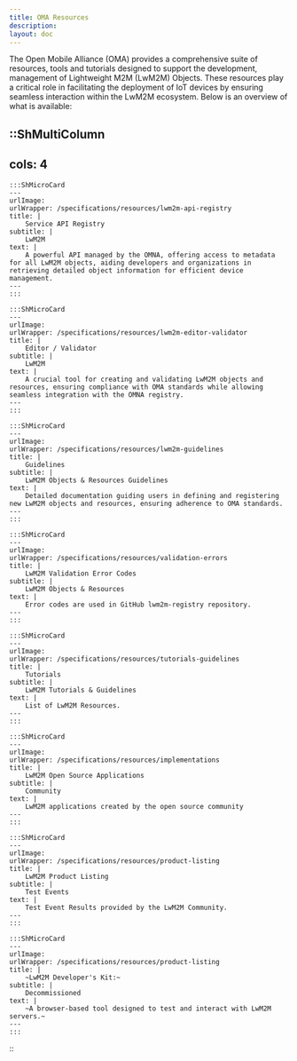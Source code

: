 ```yaml
---
title: OMA Resources
description:
layout: doc
---
```

The Open Mobile Alliance (OMA) provides a comprehensive suite of resources, tools and tutorials designed to support the development, management of Lightweight M2M (LwM2M) Objects. These resources play a critical role in facilitating the deployment of IoT devices by ensuring seamless interaction within the LwM2M ecosystem. Below is an overview of what is available:

::ShMultiColumn
---
cols: 4
---

    :::ShMicroCard
    ---
    urlImage: 
    urlWrapper: /specifications/resources/lwm2m-api-registry
    title: |
        Service API Registry
    subtitle: |
        LwM2M
    text: |
        A powerful API managed by the OMNA, offering access to metadata for all LwM2M objects, aiding developers and organizations in retrieving detailed object information for efficient device management.
    ---
    :::   

    :::ShMicroCard
    ---
    urlImage: 
    urlWrapper: /specifications/resources/lwm2m-editor-validator
    title: |
        Editor / Validator
    subtitle: |
        LwM2M
    text: |
        A crucial tool for creating and validating LwM2M objects and resources, ensuring compliance with OMA standards while allowing seamless integration with the OMNA registry.
    ---
    ::: 

    :::ShMicroCard
    ---
    urlImage: 
    urlWrapper: /specifications/resources/lwm2m-guidelines
    title: |
        Guidelines
    subtitle: |
        LwM2M Objects & Resources Guidelines
    text: |
        Detailed documentation guiding users in defining and registering new LwM2M objects and resources, ensuring adherence to OMA standards.
    ---
    ::: 

    :::ShMicroCard
    ---
    urlImage: 
    urlWrapper: /specifications/resources/validation-errors
    title: |
        LwM2M Validation Error Codes
    subtitle: |
        LwM2M Objects & Resources
    text: |
        Error codes are used in GitHub lwm2m-registry repository.
    ---
    ::: 

    :::ShMicroCard
    ---
    urlImage: 
    urlWrapper: /specifications/resources/tutorials-guidelines
    title: |
        Tutorials
    subtitle: |
        LwM2M Tutorials & Guidelines
    text: |
        List of LwM2M Resources. 
    ---
    ::: 

    :::ShMicroCard
    ---
    urlImage: 
    urlWrapper: /specifications/resources/implementations
    title: |
        LwM2M Open Source Applications
    subtitle: |
        Community
    text: |
        LwM2M applications created by the open source community
    ---
    :::

    :::ShMicroCard
    ---
    urlImage: 
    urlWrapper: /specifications/resources/product-listing
    title: |
        LwM2M Product Listing
    subtitle: |
        Test Events
    text: |
        Test Event Results provided by the LwM2M Community.
    ---
    :::

    :::ShMicroCard
    ---
    urlImage: 
    urlWrapper: /specifications/resources/product-listing
    title: |
        ~LwM2M Developer's Kit:~
    subtitle: |
        Decommissioned
    text: |
        ~A browser-based tool designed to test and interact with LwM2M servers.~
    ---
    ::: 

::




